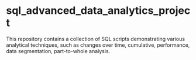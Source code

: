 # sql_advanced_data_analytics_project
 This repository contains a collection of SQL scripts demonstrating various analytical techniques, such as changes over time, cumulative, performance, data segmentation, part-to-whole analysis.
